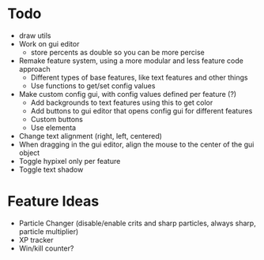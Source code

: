 # Todo

-   draw utils
-   Work on gui editor
    -   store percents as double so you can be more percise
-   Remake feature system, using a more modular and less feature code approach
    -   Different types of base features, like text features and other things
    -   Use functions to get/set config values
-   Make custom config gui, with config values defined per feature (?)
    -   Add backgrounds to text features using this to get color
    -   Add buttons to gui editor that opens config gui for different features
    -   Custom buttons
    -   Use elementa
-   Change text alignment (right, left, centered)
-   When dragging in the gui editor, align the mouse to the center of the gui object
-   Toggle hypixel only per feature
-   Toggle text shadow

# Feature Ideas

-   Particle Changer (disable/enable crits and sharp particles, always sharp, particle multiplier)
-   XP tracker
-   Win/kill counter?
